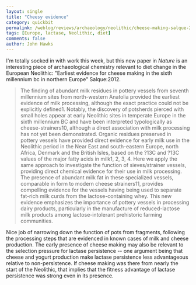 ```yaml
---
layout: single 
title: "Cheesy evidence" 
category: quickbit
permalink: /weblog/reviews/archaeology/neolithic/cheese-making-salque-2012.html
tags: [Europe, lactase, Neolithic, diet] 
comments: false 
author: John Hawks 
---
```


I'm totally socked in with work this week, but this new paper in <em>Nature</em> is an interesting piece of archaeological chemistry relevant to diet change in the European Neolithic: "Earliest evidence for cheese making in the sixth millennium bc in northern Europe" <bib>Salque:2012</bib>.

<blockquote>The finding of abundant milk residues in pottery vessels from seventh millennium sites from north-western Anatolia provided the earliest evidence of milk processing, although the exact practice could not be explicitly defined1. Notably, the discovery of potsherds pierced with small holes appear at early Neolithic sites in temperate Europe in the sixth millennium BC and have been interpreted typologically as cheese-strainers10, although a direct association with milk processing has not yet been demonstrated. Organic residues preserved in pottery vessels have provided direct evidence for early milk use in the Neolithic period in the Near East and south-eastern Europe, north Africa, Denmark and the British Isles, based on the ?13C and ?13C values of the major fatty acids in milk1, 2, 3, 4. Here we apply the same approach to investigate the function of sieves/strainer vessels, providing direct chemical evidence for their use in milk processing. The presence of abundant milk fat in these specialized vessels, comparable in form to modern cheese strainers11, provides compelling evidence for the vessels having being used to separate fat-rich milk curds from the lactose-containing whey. This new evidence emphasizes the importance of pottery vessels in processing dairy products, particularly in the manufacture of reduced-lactose milk products among lactose-intolerant prehistoric farming communities.</blockquote>

Nice job of narrowing down the function of pots from fragments, following the processing steps that are evidenced in known cases of milk and cheese production. The early presence of cheese making may also be relevant to the selection pressure for lactase persistence -- one argument being that cheese and yogurt production make lactase persistence less advantageous relative to non-persistence. If cheese making was there from nearly the start of the Neolithic, that implies that the fitness advantage of lactase persistence was strong even in its presence. 


